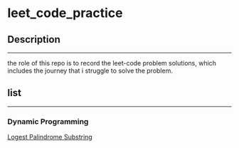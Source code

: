 # leet_code_practice

## Description
---
the role of this repo is to record the leet-code problem solutions, which includes the journey that i struggle to solve the problem.

## list
---

### Dynamic Programming
[Logest Palindrome Substring](https://leetcode.com/problems/longest-palindromic-substring/description/?envType=problem-list-v2&envId=dynamic-programming)

